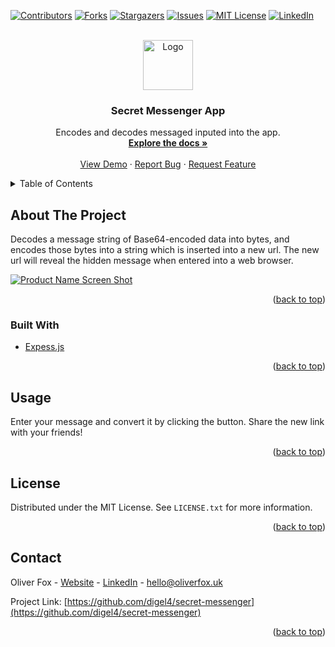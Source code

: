 <div id="top"></div>

[![Contributors][contributors-shield]][contributors-url]
[![Forks][forks-shield]][forks-url]
[![Stargazers][stars-shield]][stars-url]
[![Issues][issues-shield]][issues-url]
[![MIT License][license-shield]][license-url]
[![LinkedIn][linkedin-shield]][linkedin-url]



<!-- PROJECT LOGO -->
<br />
<div align="center">
  <a href="https://github.com/digel4/secret-messenger">
    <img src="https://user-images.githubusercontent.com/58178649/168475389-fe25c351-c8b2-4c78-89d6-64723e49c0cb.png" alt="Logo" width="80" height="80">
  </a>

<h3 align="center">Secret Messenger App</h3>

  <p align="center">
    Encodes and decodes messaged inputed into the app.
    <br />
    <a href="https://github.com/digel4/secret-messenger"><strong>Explore the docs »</strong></a>
    <br />
    <br />
    <a href="https://secret-messenger-app.herokuapp.com/">View Demo</a>
    ·
    <a href="https://github.com/digel4/secret-messenger/issues">Report Bug</a>
    ·
    <a href="https://github.com/digel4/secret-messenger/issues">Request Feature</a>
  </p>
</div>



<!-- TABLE OF CONTENTS -->
<details>
  <summary>Table of Contents</summary>
  <ol>
    <li>
      <a href="#about-the-project">About The Project</a>
      <ul>
        <li><a href="#built-with">Built With</a></li>
      </ul>
    </li>
    <li><a href="#usage">Usage</a></li>
    <li><a href="#license">License</a></li>
    <li><a href="#contact">Contact</a></li>
  </ol>
</details>



<!-- ABOUT THE PROJECT -->
## About The Project

Decodes a message string of Base64-encoded data into bytes, and encodes those bytes into a string which is inserted into a new url. The new url will reveal the hidden message when entered into a web browser.

[![Product Name Screen Shot][product-screenshot]](https://example.com)


<p align="right">(<a href="#top">back to top</a>)</p>



### Built With

* [Expess.js](https://expressjs.com/)


<p align="right">(<a href="#top">back to top</a>)</p>



<!-- USAGE EXAMPLES -->
## Usage

Enter your message and convert it by clicking the button. Share the new link with your friends!


<p align="right">(<a href="#top">back to top</a>)</p>


<!-- LICENSE -->
## License

Distributed under the MIT License. See `LICENSE.txt` for more information.

<p align="right">(<a href="#top">back to top</a>)</p>



<!-- CONTACT -->
## Contact

Oliver Fox - [Website](https://oliverfox.uk/) - [LinkedIn](https://www.linkedin.com/in/oliver-fox-uk/) - hello@oliverfox.uk

Project Link: [https://github.com/digel4/secret-messenger](https://github.com/digel4/secret-messenger)

<p align="right">(<a href="#top">back to top</a>)</p>



<!-- MARKDOWN LINKS & IMAGES -->
<!-- https://www.markdownguide.org/basic-syntax/#reference-style-links -->
[contributors-shield]: https://img.shields.io/github/contributors/digel4/secret-messenger.svg?style=for-the-badge
[contributors-url]: https://github.com/digel4/secret-messenger/graphs/contributors
[forks-shield]: https://img.shields.io/github/forks/digel4/secret-messenger.svg?style=for-the-badge
[forks-url]: https://github.com/digel4/secret-messenger/network/members
[stars-shield]: https://img.shields.io/github/stars/digel4/secret-messenger.svg?style=for-the-badge
[stars-url]: https://github.com/digel4/secret-messenger/stargazers
[issues-shield]: https://img.shields.io/github/issues/digel4/secret-messenger.svg?style=for-the-badge
[issues-url]: https://github.com/digel4/secret-messengere/issues
[license-shield]: https://img.shields.io/github/license/digel4/secret-messenger.svg?style=for-the-badge
[license-url]: https://github.com/digel4/secret-messenger/blob/master/LICENSE.txt
[linkedin-shield]: https://img.shields.io/badge/-LinkedIn-black.svg?style=for-the-badge&logo=linkedin&colorB=555
[linkedin-url]: https://linkedin.com/in/linkedin_username
[product-screenshot]: https://user-images.githubusercontent.com/58178649/168475419-003eb360-e1c5-4330-a3c9-16b2f6bc9816.png
